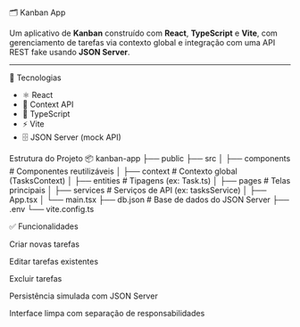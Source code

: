  🗂️ Kanban App

Um aplicativo de **Kanban** construído com **React**, **TypeScript** e **Vite**, com gerenciamento de tarefas via contexto global e integração com uma API REST fake usando **JSON Server**.

------

 🚀 Tecnologias

- ⚛️ React
- 🧠 Context API
- 🧩 TypeScript
- ⚡ Vite
- 🗄️ JSON Server (mock API)



Estrutura do Projeto
📦 kanban-app
├── public
├── src
│   ├── components       # Componentes reutilizáveis
│   ├── context          # Contexto global (TasksContext)
│   ├── entities         # Tipagens (ex: Task.ts)
│   ├── pages            # Telas principais
│   ├── services         # Serviços de API (ex: tasksService)
│   ├── App.tsx
│   └── main.tsx
├── db.json              # Base de dados do JSON Server
├── .env
└── vite.config.ts


✅ Funcionalidades

Criar novas tarefas

Editar tarefas existentes

Excluir tarefas

Persistência simulada com JSON Server

Interface limpa com separação de responsabilidades
